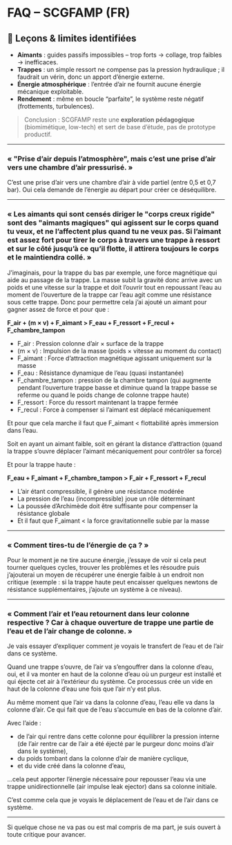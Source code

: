 # FAQ – SCGFAMP (FR)

## 📘 Leçons & limites identifiées
- **Aimants** : guides passifs impossibles – trop forts → collage, trop faibles → inefficaces.  
- **Trappes** : un simple ressort ne compense pas la pression hydraulique ; il faudrait un vérin, donc un apport d’énergie externe.  
- **Énergie atmosphérique** : l’entrée d’air ne fournit aucune énergie mécanique exploitable.  
- **Rendement** : même en boucle “parfaite”, le système reste négatif (frottements, turbulences).  
> Conclusion : SCGFAMP reste une **exploration pédagogique** (biomimétique, low-tech) et sert de base d’étude, pas de prototype productif.

---

### « "Prise d’air depuis l’atmosphère", mais c’est une prise d’air vers une chambre d’air pressurisé. »

C’est une prise d’air vers une chambre d’air à vide partiel (entre 0,5 et 0,7 bar). Oui cela demande de l’énergie au départ pour créer ce déséquilibre.

---

### « Les aimants qui sont censés diriger le "corps creux rigide" sont des "aimants magiques" qui agissent sur le corps quand tu veux, et ne l’affectent plus quand tu ne veux pas. Si l’aimant est assez fort pour tirer le corps à travers une trappe à ressort et sur le côté jusqu’à ce qu’il flotte, il attirera toujours le corps et le maintiendra collé. »

J’imaginais, pour la trappe du bas par exemple, une force magnétique qui aide au passage de la trappe. La masse subit la gravité donc arrive avec un poids et une vitesse sur la trappe et doit l’ouvrir tout en repoussant l’eau au moment de l’ouverture de la trappe car l’eau agit comme une résistance sous cette trappe. Donc pour permettre cela j’ai ajouté un aimant pour gagner assez de force et pour que :

**F_air + (m × v) + F_aimant > F_eau + F_ressort + F_recul + F_chambre_tampon**

- F_air : Pression colonne d’air × surface de la trappe
- (m × v) : Impulsion de la masse (poids × vitesse au moment du contact)
- F_aimant : Force d’attraction magnétique agissant uniquement sur la masse
- F_eau : Résistance dynamique de l’eau (quasi instantanée)
- F_chambre_tampon : pression de la chambre tampon (qui augmente pendant l’ouverture trappe basse et diminue quand la trappe basse se referme ou quand le poids change de colonne trappe haute)
- F_ressort : Force du ressort maintenant la trappe fermée
- F_recul : Force à compenser si l’aimant est déplacé mécaniquement

Et pour que cela marche il faut que F_aimant < flottabilité après immersion dans l’eau.

Soit en ayant un aimant faible, soit en gérant la distance d’attraction (quand la trappe s’ouvre déplacer l’aimant mécaniquement pour contrôler sa force)

Et pour la trappe haute :

**F_eau + F_aimant + F_chambre_tampon > F_air + F_ressort + F_recul**

- L’air étant compressible, il génère une résistance modérée
- La pression de l’eau (incompressible) joue un rôle déterminant
- La poussée d’Archimède doit être suffisante pour compenser la résistance globale
- Et il faut que F_aimant < la force gravitationnelle subie par la masse

---

### « Comment tires-tu de l’énergie de ça ? »

Pour le moment je ne tire aucune énergie, j’essaye de voir si cela peut tourner quelques cycles, trouver les problèmes et les résoudre puis j’ajouterai un moyen de récupérer une énergie faible à un endroit non critique (exemple : si la trappe haute peut encaisser quelques newtons de résistance supplémentaires, j’ajoute un système à ce niveau).

---

### « Comment l’air et l’eau retournent dans leur colonne respective ? Car à chaque ouverture de trappe une partie de l’eau et de l’air change de colonne. »

Je vais essayer d’expliquer comment je voyais le transfert de l’eau et de l’air dans ce système.

Quand une trappe s’ouvre, de l’air va s’engouffrer dans la colonne d’eau, oui, et il va monter en haut de la colonne d’eau où un purgeur est installé et qui éjecte cet air à l’extérieur du système. Ce processus crée un vide en haut de la colonne d’eau une fois que l’air n’y est plus.

Au même moment que l’air va dans la colonne d’eau, l’eau elle va dans la colonne d’air. Ce qui fait que de l’eau s’accumule en bas de la colonne d’air.

Avec l’aide :
- de l’air qui rentre dans cette colonne pour équilibrer la pression interne (de l’air rentre car de l’air a été éjecté par le purgeur donc moins d’air dans le système),
- du poids tombant dans la colonne d’air de manière cyclique,
- et du vide créé dans la colonne d’eau,

…cela peut apporter l’énergie nécessaire pour repousser l’eau via une trappe unidirectionnelle (air impulse leak ejector) dans sa colonne initiale.

C’est comme cela que je voyais le déplacement de l’eau et de l’air dans ce système. 

---

Si quelque chose ne va pas ou est mal compris de ma part, je suis ouvert à toute critique pour avancer.
